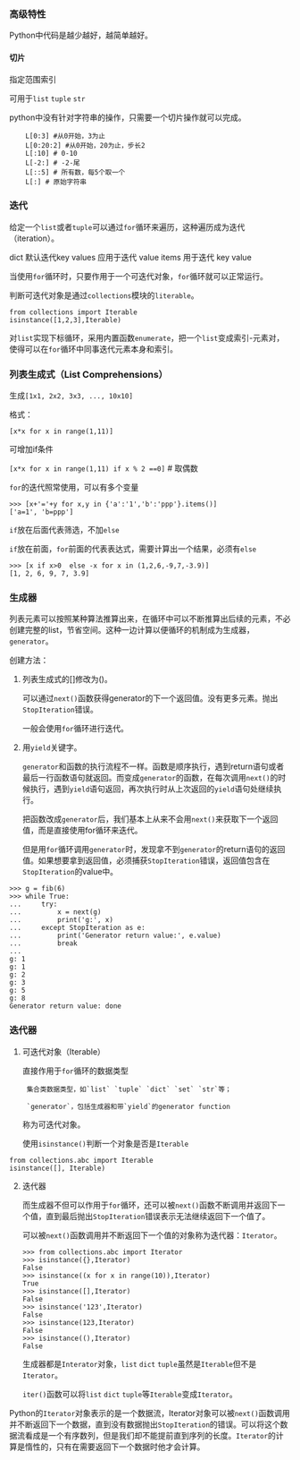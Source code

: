 ### 高级特性

Python中代码是越少越好，越简单越好。

#### 切片

指定范围索引

可用于`list` `tuple` `str`

python中没有针对字符串的操作，只需要一个切片操作就可以完成。
```
    L[0:3] #从0开始，3为止
    L[0:20:2] #从0开始，20为止，步长2
    L[:10] # 0-10
    L[-2:] # -2-尾
    L[::5] # 所有数，每5个取一个
    L[:] # 原始字符串
```

### 迭代

给定一个`list`或者`tuple`可以通过`for`循环来遍历，这种遍历成为迭代（iteration）。

dict
    默认迭代key
    values 应用于迭代 value
    items 用于迭代 key value

当使用`for`循环时，只要作用于一个可迭代对象，`for`循环就可以正常运行。

判断可迭代对象是通过`collections`模块的`literable`。

```
from collections import Iterable
isinstance([1,2,3],Iterable)
```

对`list`实现下标循环，采用内置函数`enumerate`，把一个`list`变成索引-元素对，使得可以在`for`循环中同事迭代元素本身和索引。

### 列表生成式（List Comprehensions）

生成`[1x1, 2x2, 3x3, ..., 10x10]`

格式：

`[x*x for x in range(1,11)]`

可增加if条件

`[x*x for x in range(1,11) if x % 2 ==0]` # 取偶数

`for`的迭代照常使用，可以有多个变量

```
>>> [x+'='+y for x,y in {'a':'1','b':'ppp'}.items()]
['a=1', 'b=ppp']
```

`if`放在后面代表筛选，不加`else`

`if`放在前面，`for`前面的代表表达式，需要计算出一个结果，必须有`else`

```
>>> [x if x>0  else -x for x in (1,2,6,-9,7,-3.9)]  
[1, 2, 6, 9, 7, 3.9]
```

### 生成器

列表元素可以按照某种算法推算出来，在循环中可以不断推算出后续的元素，不必创建完整的list，节省空间。这种一边计算以便循环的机制成为生成器，`generator`。

创建方法：

1. 列表生成式的[]修改为()。

    可以通过`next()`函数获得generator的下一个返回值。没有更多元素。抛出`StopIteration`错误。

    一般会使用`for`循环进行迭代。

2. 用`yield`关键字。

    `generator`和函数的执行流程不一样。函数是顺序执行，遇到return语句或者最后一行函数语句就返回。而变成`generator`的函数，在每次调用`next()`的时候执行，遇到`yield`语句返回，再次执行时从上次返回的`yield`语句处继续执行。

    把函数改成`generator`后，我们基本上从来不会用`next()`来获取下一个返回值，而是直接使用for循环来迭代。

    但是用`for`循环调用`generator`时，发现拿不到`generator`的return语句的返回值。如果想要拿到返回值，必须捕获`StopIteration`错误，返回值包含在`StopIteration`的value中。

```
>>> g = fib(6)
>>> while True:
...     try:
...         x = next(g)
...         print('g:', x)
...     except StopIteration as e:
...         print('Generator return value:', e.value)
...         break
...
g: 1
g: 1
g: 2
g: 3
g: 5
g: 8
Generator return value: done
```

### 迭代器

1. 可迭代对象（Iterable）

    直接作用于`for`循环的数据类型

        集合类数据类型，如`list` `tuple` `dict` `set` `str`等；

        `generator`，包括生成器和带`yield`的generator function
    
    称为可迭代对象。

    使用`isinstance()`判断一个对象是否是`Iterable`

```
from collections.abc import Iterable
isinstance([], Iterable)
```

2. 迭代器

    而生成器不但可以作用于`for`循环，还可以被`next()`函数不断调用并返回下一个值，直到最后抛出`StopIteration`错误表示无法继续返回下一个值了。

    可以被`next()`函数调用并不断返回下一个值的对象称为迭代器：`Iterator`。

    ```
    >>> from collections.abc import Iterator
    >>> isinstance({},Iterator)
    False
    >>> isinstance((x for x in range(10)),Iterator)
    True
    >>> isinstance([],Iterator)
    False
    >>> isinstance('123',Iterator)
    False
    >>> isinstance(123,Iterator)
    False
    >>> isinstance((),Iterator)
    False
    ```

    生成器都是`Interator`对象，`list` `dict` `tuple`虽然是`Iterable`但不是`Iterator`。

    `iter()`函数可以将`list` `dict` `tuple`等`Iterable`变成`Iterator`。

Python的`Iterator`对象表示的是一个数据流，Iterator对象可以被`next()`函数调用并不断返回下一个数据，直到没有数据抛出`StopIteration`的错误。可以将这个数据流看成是一个有序数列，但是我们却不能提前直到序列的长度。`Iterator`的计算是惰性的，只有在需要返回下一个数据时他才会计算。
